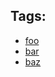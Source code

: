 <div class="au-body au-body--dark">
  <h2 class="au-display-sm">Tags:</h2>
  <ul class="au-tags au-tags--dark">
    <li><a href="#">foo</a></li>
    <li><a href="#">bar</a></li>
    <li><a href="#">baz</a></li>
  </ul>
</div>
